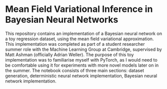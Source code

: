 # Mean Field Variational Inference in Bayesian Neural Networks

This repository contains an implementation of a Bayesian neural network on a toy regression dataset, using the mean field variational approximation. This implementation was completed as part of a student researcher summer role with the Machine Learning Group at Cambridge, supervised by Matt Ashman (officially Adrian Weller). The purpose of this toy implementation was to familiarise myself with PyTorch, as I would need to be comfortable using it for experiments with more novel models later on in the summer. The notebook consists of three main sections: dataset generation, deterministic neural network implementation, Bayesian neural network implementation.

